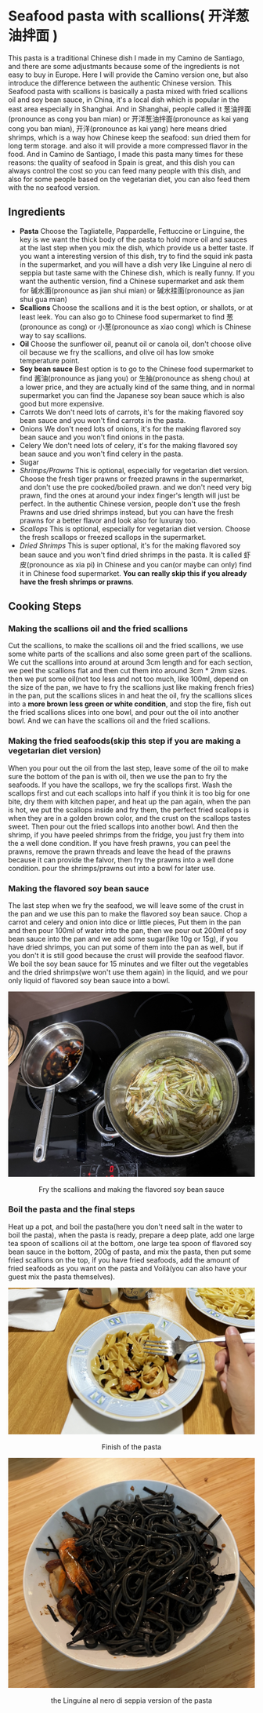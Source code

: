 # Seafood pasta with scallions( 开洋葱油拌面 )
This pasta is a traditional Chinese dish I made in my Camino de Santiago, and there are some adjustmants because some of the ingredients is not easy to buy in Europe. 
Here I will provide the Camino version one, but also introduce the difference between the authentic Chinese version.
This Seafood pasta with scallions is basically a pasta mixed with fried scallions oil and soy bean sauce, in China, it's a local dish which is popular in the east area especially in Shanghai. And in Shanghai, people called it 葱油拌面(pronounce as cong you ban mian) or 开洋葱油拌面(pronounce as kai yang cong you ban mian), 开洋(pronounce as kai yang) here means dried shrimps, which is a way how Chinese keep the seafood: sun dried them for long term storage. and also it will provide a more compressed flavor in the food.
And in Camino de Santiago, I made this pasta many times for these reasons: the quality of seafood in Spain is great, and this dish you can always control the cost so you can feed many people with this dish, and also for some people based on the vegetarian diet, you can also feed them with the no seafood version.

## Ingredients
* **Pasta**
Choose the Tagliatelle, Pappardelle, Fettuccine or Linguine, the key is we want the thick body of the pasta to hold more oil and sauces at the last step when you mix the dish, which provide us a better taste.
If you want a interesting version of this dish, try to find the squid ink pasta in the supermarket, and you will have a dish very like Linguine al nero di seppia but taste same with the Chinese dish, which is really funny.
If you want the authentic version, find a Chinese supermarket and ask them for 碱水面(pronounce as jian shui mian) or 碱水挂面(pronounce as jian shui gua mian)
* **Scallions**
Choose the scallions and it is the best option, or shallots, or at least leek. You can also go to Chinese food supermarket to find 葱(pronounce as cong) or 小葱(pronounce as xiao cong) which is Chinese way to say scallions.
* **Oil**
Choose the sunflower oil, peanut oil or canola oil, don't choose olive oil because we fry the scallions, and olive oil has low smoke temperature point.
* **Soy bean sauce**
Best option is to go to the Chinese food supermarket to find 酱油(pronounce as jiang you) or 生抽(pronounce as sheng chou) at a lower price, and they are actually kind of the same thing, and in normal supermarket you can find the Japanese soy bean sauce which is also good but more expensive.
* Carrots
We don't need lots of carrots, it's for the making flavored soy bean sauce and you won't find carrots in the pasta.
* Onions
We don't need lots of onions, it's for the making flavored soy bean sauce and you won't find onions in the pasta.
* Celery
We don't need lots of celery, it's for the making flavored soy bean sauce and you won't find celery in the pasta.
* Sugar
* *Shrimps/Prawns*
This is optional, especially for vegetarian diet version. Choose the fresh tiger prawns or freezed prawns in the supermarket, and don't use the pre cooked/boiled prawn. and we don't need very big prawn, find the ones at around your index finger's length will just be perfect.
In the authentic Chinese version, people don't use the fresh Prawns and use dried shrimps instead, but you can have the fresh prawns for a better flavor and look also for luxuray too.
* *Scallops*
This is optional, especially for vegetarian diet version. Choose the fresh scallops or freezed scallops in the supermarket.
* *Dried Shrimps*
This is super optional, it's for the making flavored soy bean sauce and you won't find dried shrimps in the pasta. It is called 虾皮(pronounce as xia pi) in Chinese and you can(or maybe can only) find it in Chinese food supermarket. **You can really skip this if you already have the fresh shrimps or prawns**.

## Cooking Steps
### Making the scallions oil and the fried scallions
Cut the scallions, to make the scallions oil and the fried scallions, we use some white parts of the scallions and also some green part of the scallions. We cut the scallions into around at around 3cm length and for each section, we peel the scallions flat and then cut them into around 3cm * 2mm sizes. then we put some oil(not too less and not too much, like 100ml, depend on the size of the pan, we have to fry the scallions just like making french fries) in the pan, put the scallions slices in and heat the oil, fry the scallions slices into a **more brown less green or white condition**, and stop the fire, fish out the fried scallions slices into one bowl, and pour out the oil into another bowl. And we can have the scallions oil and the fried scallions.

### Making the fried seafoods(skip this step if you are making a vegetarian diet version)
When you pour out the oil from the last step, leave some of the oil to make sure the bottom of the pan is with oil, then we use the pan to fry the seafoods. If you have the scallops, we fry the scallops first. Wash the scallops first and cut each scallops into half if you think it is too big for one bite, dry them with kitchen paper, and heat up the pan again, when the pan is hot, we put the scallops inside and fry them, the perfect fried scallops is when they are in a golden brown color, and the crust on the scallops tastes sweet. Then pour out the fried scallops into another bowl. And then the shrimp, if you have peeled shrimps from the fridge, you just fry them into the a well done condition. If you have fresh prawns, you can peel the prawns, remove the prawn threads and leave the head of the prawns because it can provide the falvor, then fry the prawns into a well done condition. pour the shrimps/prawns out into a bowl for later use.

### Making the flavored soy bean sauce
The last step when we fry the seafood, we will leave some of the crust in the pan and we use this pan to make the flavored soy bean sauce. Chop a carrot and celery and onion into dice or little pieces, Put them in the pan and then pour 100ml of water into the pan, then we pour out 200ml of soy bean sauce into the pan and we add some sugar(like 10g or 15g), if you have dried shrimps, you can put some of them into the pan as well, but if you don't it is still good because the crust will provide the seafood flavor. We boil the soy bean sauce for 15 minutes and we filter out the vegetables and the dried shrimps(we won't use them again) in the liquid, and we pour only liquid of flavored soy bean sauce into a bowl. 

![fry the scallions and making the flavored soy bean sauce](./images/step-one-and-three.jpg)
<center>Fry the scallions and making the flavored soy bean sauce</center>

### Boil the pasta and the final steps
Heat up a pot, and boil the pasta(here you don't need salt in the water to boil the pasta), when the pasta is ready, prepare a deep plate, add one large tea spoon of scallions oil at the bottom, one large tea spoon of flavored soy bean sauce in the bottom, 200g of pasta, and mix the pasta, then put some fried scallions on the top, if you have fried seafoods, add the amount of fried seafoods as you want on the pasta and Voilà(you can also have your guest mix the pasta themselves).

![Finish of the pasta](./images/finish.jpg)
<center>Finish of the pasta</center>

![Linguine al nero di seppia version](./images/squid-pasta.jpg)
<center>the Linguine al nero di seppia version of the pasta</center>
